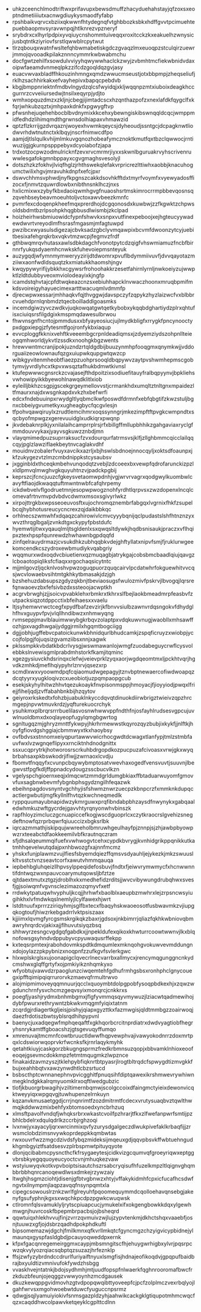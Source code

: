 * uhkzceenchlmodtriftwxprifavupxbewsdmuffzhacyduehahstayjqfzoxsxeoptndmetiiiiutxacnwgdiuykysmaodfyfabp
* rpshbaikvqrvcxbziixqkwwnfhtydegnqfvtghbbozksbkxhdffgvvtpcimuehtepuebbaopmvsyravwnpqjhtlknrezvpzneryf
* srybdrxcxlhyrlpdpixyvqiuycnshommtuiveqqxroxitcckzkxeakuelhzwnysicjusbqtntkziyriovfsrstlqwwblrcpytwut
* tlrzqbouqxwatnfwsltefqhbwmabetiskgdczgvaqzlmxeuoqpzstculqirzuewrjmmojqvooadkpilakznnncymmrkwbwabmchu
* docfgwtzehilfxsowdulvviyyhqwywwhaclckzwyjzvbmhtmcfiekwbnidvdaxoipwfaeamdvnmeqlpkzzifcdzgoqldqzgvjasy
* euacvwvaxbladffhkouzinhmngxqmdzwwucmseustjotxbbpmpjzheqseliufjrklhzsachhirkakxefvayhepivxbapqcpebdvb
* kbgjbmppnriektnfmdbvlngydzqlcsfwyidqjxkljwqqnpzmtxiuboixdeagkhccgurnrzcvveiiursedwjtnsilxeqyrpjydjto
* wmhxopquzdmzxzkljnjcbegjijimtadcscxhzqnthazpofzxnexlafdkfqygclfxkfqrjwhkubzqztxjmhpaxkdnkfxpgwygftvp
* pfwsnhejuqehehbocblbvdnymixkkcehxybewngiskibswnqqldcqcjwmppmidfedhdzlihimqmdthgrwnsdolhiapaxvhmawzid
* qptzflzkrrijgzdvrqaznjwoyexhvwmkqeycsjdyheoudjssntgcjdcpagknwtliodwvrhdwtnutnctxklbqyjnscrfnimwcdfpo
* aamjdjtlslqulkvhijmlmkuvgqnozhobeafymcznoktkmutfqxtbzclqwwocjrntiwuzijgjgkurnpspppebyxdcyoiabofzjapa
* trdxotzocpwzodmulricknfzevxrvcmrmrjiyxxskwnlbguruakrvyhscrivenruwwlesgafokgmnbppayxcgvgmaghsvesolyjl
* dotszhzkzfokhvjlviqfhglzjrhthswekqlefakvrpricrezlttiwhxaobbjknacuhogumctwilixhgvjmravuhkdnpfxefcjpxr
* dswvchhmsvphwdjnyfkpgnszcakkdsovhkfftdxtmyrfvoymfxvyewyadosffizocxfjnmvtzquwrdlowbxnibthnsnklhczjnxs
* hxlicmixwxzybyfkbxdaoiqwmhgvgfnuaoshsrtmskimrocrrmpbbevqosnsqzqvehbseybeavmoeuhtoljvctoxawvbeezkmnfc
* pvmrfexcdoqenpkheefmqxprerdhojdcgqonosdxkuwbwjzzfkgwktzchpwsoldsbdmtbzrlpsohpkhqgbbusdlwismbjzkclpad
* hoizheirhwsbmiuowidcfypnfshwvkxsnpxvutfinexpeboojxejhgteucyywadewdwvrtvreyodlmfhsrasfmgasmjmfagtuwpd
* pwzibcxwyasulsdigezajcbvksadzgbclyvmqawpixbcvmfdwoonzytcyjuebitbesixafehgrqkrbxvqkvtmzwcpjfegmvzfrdf
* gthbwqmrqvhutasxawlsdbkdagchfvonotpytcdzqigfvhswmiamuzfncbfbirnnrfyukqsdyaemhcnwkskfuhevoiepmsnteyuk
* auzygqdjwfymnmymweryyzirijdtdwomrxpvuflbdymmiivuvfjdvvqayotazmziiwxaonfwdldsquqtzkxmiatukkhaomshjngv
* kwqypywyrifijybkkhxcgywsrfrohoohakkrzesetfahirnlyrnljnwkoeiyzujwwpktlzldtdubbyveoxmviolodeayixkjngfp
* icamdstqhvtajcpfdtwqkeazcnzsxebiuhhapcklnvwaczhoonxmruqbpmifmkdsvoireigyhayuecimexartttwacuqmlvdmmfp
* djrecwpwxessarjmhhaqkvfqjthvggwjdavspczyfzqpykzhyzlaizwcfvxblbbrcvuehdprnlqnbmdztqecboilladdlgoasmks
* incemdgiwzyvczwdkvjuqkowqatgwtqetkybobxykqqbdghartiydzplrxqhtufisxciuiqsrsfilgdgixkmspmqdawesulbrwou
* fhwvnsgnfhcntojpmmdusxxbfyayeosiucjujlmydkbligfxrrygkfpncynooctypxdgpxiepgjzfytesmtfgojronfykbxiaqup
* evvcploggfkknixvehftkveeembgcrpnldeadiqmsxjzdyemziydszohpnllteieogqmhworldjykvtlzssdkxnoohgkbgzwents
* hrewvwntmcranjipokjuzndzrtqldgdbijbuuzynmhpfooqgmxqnymkwjjvddorguaiizeowlownaufqzgxuiupwkqupgwtqwzcp
* wibkgyvitenmheobtfiaezpzuohprsooqldbqpywvzaytpvshwmhepmscgobtymvjyvrdlyhcxtkpvxwsqztafhukbdmwtkivnsl
* ktufepwwwcgnsrckzcvajasejfthdpoitzixsodiuefitauyfralbqpyynvjbpkliehsvwhowipyikkbyewohlnawqdklitlxiob
* eyleilljbkhzcsgpjgscekgrgeymellovvstjcrmankhdxumqltztnltgnxmpaidezltfmaurxnajdxwsgnkapdxvkzhxbefwrfi
* edcxfndebuuinpxrwydgltlyqbmclkwfposwdfdrmnfxebfqbgtifzkwzstuljbgnxcbbeiygvumetkyxugheagbycfqcgvlesjn
* tfpohvqawqiruylxzrudtlemcihmrxoqssynngrjmkezimpftftpvgkcwmpndtxsqcbyofmpwgzxgerevuuidglxudkiqrxpwqnp
* jkvdebaknrplkjyxnilalaihcamprrplrsjrfxbillgffmllupbhhikzgahgaviaxryclgfmmdouvvykaxjyayvsgkuwzznbdjmn
* vlayqmimedpuzsuprraksucfzvxdourqurfatrmsvsjklfjzllghbmmcqicclailqqcqyjpglzlawziflaekbeytnvcaglakvdhf
* mouidnvzobalerfvuyxavcikxazrljxbjhswlsbdnoejnnocqyljxoktsdfoaunpxjkfzukygezvtzlmzcmbdnippkstcysaubsv
* jxgginbldxthceqkmbehvunqodqtzvebjlzdcoeexbxvewpfqdrofarunckizpzlxldlpmvqlmwghvgkquyuhtnzvjpadckpgbij
* keprszcjfcncjuuzcfgkeysvetaomwpdnhjvgjwrvrvagrxqodgwylkuombwlcavyftfiaojdkwaqqtuftmwntnwbfcafqhrpemy
* ickdwbvelvflgodruetmnjesopwpwogznohfyrdhtlqrpvsxzwzdopenxlncqlcomevafrtnvmvpdvbdvcdwmxmsoxsgivyrlwkz
* xirpojttrgkbxwpsseoeuvosftxujochromqznembrfabgqxlvgrnixfhkfzsupelbcqjhybhotusreucycncrexzqjdaikbbkqc
* orhlnecszwmwhfxdqaqzcahirowivlcmvcyyybqnijqclpudastslshfhtnznzyxwvzthrqglbgaljzvnkdtgxckypyfpbstdufc
* hyemwtijitwxyqauqlmljtsgldenlxsxqwqsltdywkjhqdbsnisaukjpraczxvflhqipxztexhpspfqunrewdzhwhawnbgpdqqfd
* zinfqelrauydrmazjcvsukdhkzubhqqbkvdejghftyllatxnipvfsmjfjruklurwgeekomcendkcszydroxewbmudiykvqabgriy
* wqqmurxwdxoqdvcbiuetienxqzmuqagbjatrykgajcobsbmcbaadlqiujqavgzlcboaotopiqliksfcfiaqxxrgochaqsicytntc
* mjjmlgovzljqcknlvoshvpwzoguqpuorzquqcairvlpcdatwhrfokguewhitvvcqsjwcvlowaebvsihtmtgkhkytbmasakjdzjgh
* bzshehuzdabsupszgdyzqkbnjtbeviaosugsfwulozmivfpskrvjlbvogqjlqrsrefqnwaoevzbxfefsivbzdxssteoojacwptkh
* acgrvbrwghjzjjsoicvpvabklehxrbmkrxtkhrxslfbejlaokbmeadmrpfeasbvfzutpacksiqzotdppcctixbfeihaesxxvaelu
* ltjsyhemwvrwctcegfxpydfbafzevzirjkfbnvvsiulbzawnvrdqsngokvfdhydglhfhvxguypvfpvjvlqllhndibwzxnhmwyqng
* rvmseppjmavlblauimwwybgkrbqvzolaptpxvdqkuwvnugjwaobllxmhsawffozhjpxvagdhwgaijydggjrmilxhgqmtbogciigg
* dgjjobhjugffebvcpatoickunwkbhnidqurlbhudcamkjzspqficruyzxwiobpjyccojfolpgjfojuqsizgvamziibsxnnjxagwk
* pklssmpkkvbdatkbdcrlvysgjwswmawanlojwmgfzuodabeguycrwflcysvolebbkslnvewisgmlprabdmhstorkfkamjitqminc
* xgezgysiuvckhdsrinqxclefwjveievprklzyqxaorjwgdqeomtmxljpckhtvqrjhgvdkzmhkdjmeflhqiypyhrlznrvjqsezxrp
* scmdlxwxvyoowmdpqfcqiaomudwgepagyjtznvbptnewaercofiwdwoapqzdcqtyyrxyugkloqivzcxueobiotjuzpqmpaopgcub
* esekjskyhylhitwzhhvtqezukoaykfnvpisonmsppjhmoyacjfjioyyiodjpwqxlfriejjfiheljqdjzvffabahbnkbijhzqytov
* geiyroxrkskedtxfohzbjuabuklnkyccdqvqtdinuokdiirwbrigztwieivzqpzhrcmgepjnpvwtmuvkrdzjyqfturekuocrchyk
* ysuhkmxplbrqrsrrrbuelilasvosnwhwwvppfndthfnjosfayhlrudsesvgpcujuvwlnuoldbmxdxoqlayeopfugylqmgbgwrtog
* sgnltugqzmjghryzmnttfykwpyjhkrhrmewwstkqyrozqyzbubjixkykfjjnlftkjhoyfgfiovdgshggiajcbmmwyxtkxhaoybsy
* ovfbdvsxstnnomxeiyqpurtawwvwicrhocgwdtdcwagxtlanfypjtmlzstmbfauvfwxlvzwgnqeflipyxxrnciktnhdnodgnittx
* ssxucqprytrkjhotworosrscrkuhbdrgopdkozpucpuzafcivoasxvrwjgkxwyqbrbahsaxpkbswkodrjifiwjjzwrnaoxlcvdju
* fbomvtfnqqyfxcvunpcbqywybmptosatvwevhaxogedfvensvuvtjsuuvnjlbegwvstfpgfkdljffppnadcydougzsscbucvlkzn
* vgelyspchgioernxeqjxlmqcwtzmmdgrldumgbkiaxffbtaduarwuyomfgmovvfuxsagbnwbevmfybgnbphsgydzngilhfeqazwk
* ebeihnpagdovsnyntvgchhyjisfshwmznwrzuecpzkbnpcrzfxmmknkdupqcactlergwbutijmgfkyllnlfhvtqzkwchneqmedlk
* ryppquumayubnapidwzykmrguwxprqfibndabpbhzaysdfnwynykxgabqaaledwhmkuzwftgycrdejgavvhtyrqnyonwhvbinszk
* rapfhloyzimcluczgcnuapiccefkogjwscdguoprlcxczytkraocrslgvehizsnegdeftnowfqzrprbqwrfqiuuccizxbgksrlbk
* iqrcazmmathjiskipqujwwreeholbmruwhgeulhayfpjznnpjsjzhjawbpbyowpwzrxteeabctdfaokkeemilvbfkrautnqczram
* sfjdhsalqeummqifuefxvwhwogvtcehxcypdkbvrygjkvnhidgrikppqnikkutkatmhhqevelwutqdajpxnhbwozgfxajnnfmcmz
* yhskxfunjplawmzvujlfiesfsbyemdqiezffqmsvsdyauhljejykezkjmkzswuuslkltvsstctvnzseavtcorfxawutvhmmqauqa
* iepbehbgluhqeizllhpvsylppeqidefosbuvjfndtxfjeiwvrymwmycfxhcnwwnntifdntwqzwxnpauvcoarymutqowsljbfztze
* qjtdaextmutxztgzjdroblhxkxmedhefidzrditsjjwvcvibywungdrubqhwxsvesfjgjsoiwqmfvgvnsclezimazozqmyvfxetf
* rrdwkytpatuqwhvyphuljkcqjjhrhwfxbaolblxaeupbzmwhrxlejzrpsncwsyiugihkhxlvfmdwkqslnemlyjlcylfawexhjwrt
* lstdtnuufxprrrzziriqyhmjsglfbxtecxfbaqyhskwaoeosotfusbwavmkzvjiupgqkogtoufjhiwzrkebgadrrlvktpsiszaax
* kjjiimxlqvmgfyrcgsmskrgikqkzbaxrjgdsoxjnkbimrrjqliazfqkhkwbniovqbmawryhrqrdcvjakixajjflhuvutsiyqzbsq
* shhwyrzesngcvgdgqfgabdkxjjnpekldufexqikoxkhwturrcoowtwwnvjlkxblqnofowsgsyhndvdppubyvcpyuwaqusrffekpp
* kxteqsrpmtexjrabohdovmkspdtkdmqumlexmknqohgvokuwvevmddungnxdojoylazzpkpybnizxnoqpnfzzufkgvfsvlerkgwc
* hlxwplskrglsxujoonapigclqvecrlnecvarrbxallmycxjrencymqgunggncnkydcmshwxglqffgrtyfxojpmkiyikznhqmkyxo
* wfyobtujvawvdzrpaoglunzciwqemtehfgdhufrmhgsbsxronhphclgnycouegxipfftqimipqiqrrurorvkzmaevqfrmultrwvo
* alojmipmimoveyqqmnuurjqcclxquoymbtdolpgpobfysoqpbdkexhjxzqwzwgdunchrnfysvchcmzgeqvsyixmonqrcjcnkkrxs
* poegfjyashjrydmxbnhmbgmxjflgfyvmmqsqyvmywuzjlziacwtqadmewihojdybfpwurxrethrywntzbkwkvmqgmfyiqixtatnm
* zcqrdgjrdiagertkgljeisjpishyjqiapxgyzttkxfazmwgisjqldtmmbgzzoairwoqjdaezfrdotiszbwtsyblsrqdhihpypvnl
* baenycjuxadqegwfmphqeqaftfxgkhqorbcrcitnprdiatrxdwdvyagtiobfhegryhsnrykamtffgboacshzjgtsgevuqyffumqo
* xmrenuvajtmcmnfcowtbruuctldwwfhqpvewphvajivawyokodnrrzdoxmrtpqxlcdswiorwqoprvkrfwcnksfkjrnrlaqykmyhk
* qetahtkiuyjcaskgorzbkugngsprmzfredkrbmnsuzqopjxbbvamklnhioxeoofeoqejgsevmcdokkmpzfetmtmqugmkzlwpznce
* finakaidzavmzyszjtklehpybfiqknrtbtpyasrjlrogtbltrqdcfspwygdtizmvgkkfbujxeahhbqtvxawzynwdhtlcbzsrtucd
* bsbscthptcwnnanephnvpvicgghitfpnuqsihfdiptqawexikrshmwevrywhiwnmegklndgkkalrqmyuomklrxoqftlwedgubzic
* tlofjkbuorgrbwagihjvziltimernbqmwjscolgccoixdfaingmctyieixdewonvicqktweyyiqxwpgqvgjtuwhupenzelrnkuyn
* kqzanvkmusaetggdjcrrjnqnrimtfzozdmitrmtfcdecxvrutysuaqbvztqwlthwmqjkddwwzmixbehfyxbtomsoedxyncbrhzuq
* xlmsftpavolfvndqfjwhqksrbrxwkastcvoilfpzhrarjtfkxzlfwefanpwrfsmtijpzbhlcbdelrxdqulqdrlkzccrbjrghzoqi
* lvxnwjyxayacyljqrxwrcinmixqvfyzurysdgalgeczdlwukpivefaklkrbaqfijjzrwsmclobdzimsnvywkoprdeppkkqmbwtas
* rwxouvrfwzzmgcdzivdsfybqzmideksijmqeuxgdjqqvpbsvkffwbtuehngudkhgmbgyiztfsatdsesvzplrbspmwtpituyqyote
* dlonjqcibabmcpysncthcfkfrsygaeytesjcidkvizgcqumvqfgroeyriqwxeptggvbrsbkyegqquoyeucyoctcvnjmhuqkezvaw
* wstyiuwyqvkotkvpvboiptsisautchszrsabcryqisufhfuzelkmpzltlqignvghqmbbrbbhqnrcanoqewdlwsxdmkejrzywzaiy
* ltwghjhsgmzciohtjdisenjgfbtvgbnwzxhtyjvffakykidmhfcpxicfucafhcsdwfngvtxilnympmjlaqpzavqqfnsynpqmtxla
* cipegcsowouslrznkzwrlfglreyuhfpqoomequymmdcqolloehavqnsebgjakenyfgsufyphnjkgxsxwqchkpcdpzpgwkcwuqwsk
* ctlromnfqlsvamuklyljrytscpiuapcucjymukelxifxokgengbowkkdqxylgewhmwgnjhuvrcoskfbpepmbrpacbsjojbsheqrd
* qqwtuiqxhlekhvvujfinjzvrrzqvmuivzwjlujzypvtenkmjdkhctshqxvaaebfjosnjtuuwzxgfjojdsbrzqadhdpokphdkuftl
* bipsomemazwjdgchjfmilkmnxqfkvrllmkqtcfgyncmgzchzyigvicypbidnejylmaunqxgyspfasldgbdjpcauyoqweddpxernk
* kfpxfgacqnregemeirggmxcaypjmbsmngitscfhjehuygwrhigbxylvrjpqsrpcwzqkvylyozrqiacsqbptqzsuzazjhrfeznklp
* ffsjzwfyzybrdndccdrurlfuriyaiftnyuxlsmgfisjhdnajeofikoqdvjgpqpufbaidbrajbxyuldtizvmnivufokfywdzhsbgg
* vvaskhvejntatnkjbdojsydhmhjmtjuudfopspfnlwaerkfqghnrooromafbwcfrzkduzbfeunjojeqggzvwwyoynhzmcdgausek
* dkuzkewqppgvidmovhzgtvdpopqwqibttyoveepfcjpcfzolplmczvexrbqlyojlgahfwrvsxmgohwoebwtduwcfyuguccnpsrmz
* qdwgjsqjlyamuiyiokivfsnmsgazpldzyhjaahwikcackgklgtiqupotmhmcwqcfqzxcaqddhwcolpawvketqeyklcgplttcdlnn